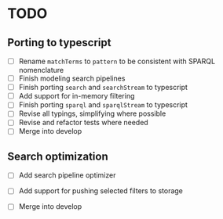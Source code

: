 # TODO

## Porting to typescript
- [ ] Rename `matchTerms` to `pattern` to be consistent with SPARQL nomenclature
- [ ] Finish modeling search pipelines
- [ ] Finish porting `search` and `searchStream` to typescript
- [ ] Add support for in-memory filtering
- [ ] Finish porting `sparql` and `sparqlStream` to typescript
- [ ] Revise all typings, simplifying where possible
- [ ] Revise and refactor tests where needed
- [ ] Merge into develop

## Search optimization
- [ ] Add search pipeline optimizer
- [ ] Add support for pushing selected filters to storage
- [ ] Merge into develop 
 
